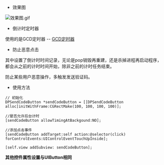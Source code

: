 * 效果图

![效果图.gif](http://upload-images.jianshu.io/upload_images/4842734-0011d6ed9ac1ead7.gif?imageMogr2/auto-orient/strip)

* 倒计时定时器  

使用的是GCD定时器  -- [GCD定时器](http://www.jianshu.com/p/23450f679fc2)

* 防止恶意点击

其中设置了倒计时时间记录，无论是pop销毁再重建，还是杀掉进程再启动程序，都会从之前的计时时间开始，除非之前的计时任务结束。

防止某些用户恶意操作，多触发发送验证码。

* 使用方法 

```
// 初始化
DPSendCodeButton *sendCodeButton = [[DPSendCodeButton alloc]initWithFrame:CGRectMake(100, 100, 100, 100)];

//是否允许后台计时
[sendCodeButton allowTimingAtBackgound:NO];

//添加点击事件
[sendCodeButton addTarget:self action:@selector(click) forControlEvents:UIControlEventTouchUpInside];

[self.view addSubview: sendCodeButton];
```

__其他控件属性设置与UIButton相同__